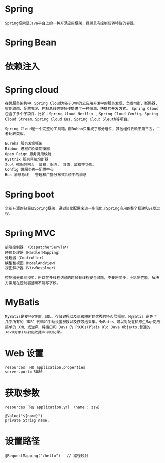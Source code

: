 # Spring

	Spring框架是Java平台上的一种开源应用框架，提供具有控制反转特性的容器。
	
# Spring Bean

	

# 依赖注入

	

# Spring cloud

	在微服务架构中，Spring Cloud为基于JVM的云应用开发中的服务发现、负载均衡、断路器、智能路由、配置管理、控制总线等等操作提供了一种简单、快捷的开发方式。 Spring Cloud包含了多个子项目，比如：Spring Cloud Netflix 、Spring Cloud Config、Spring Cloud Stream、Spring Cloud Bus、Spring Cloud Sleuth等项目。

	Spring Cloud是一个完整的工具箱，而Dubbo只集成了部分组件，其他组件依赖于第三方，二者比较类似。

	Eureka 服务发现框架
	Ribbon 进程内负载均衡器
	Open Feign 服务调用映射
	Hystrix 服务降级熔断器
	Zuul 微服务网关	鉴权、限流、 路由、监控等功能。
	Config 微服务统一配置中心
	Bus 消息总线   管理和广播分布式系统中的消息

# Spring boot

	全新开源的轻量级Spring框架，通过简化配置来进一步简化了Spring应用的整个搭建和开发过程。


# Spring MVC

	前端控制器 （DispatcherServlet）
	映射处理器（HandlerMapping）
	处理器（Controller）
	模型和视图（ModelAndView）
	视图解析器（ViewResolver）

	控制器是单例模式，所以在多线程访问的时候有线程安全问题，不要用同步，会影响性能，解决方案是在控制器里面不能写字段。


# MyBatis

	MyBatis是支持定制化 SQL、存储过程以及高级映射的优秀的持久层框架。MyBatis 避免了几乎所有的 JDBC 代码和手动设置参数以及获取结果集。MyBatis 可以对配置和原生Map使用简单的 XML 或注解，将接口和 Java 的 POJOs(Plain Old Java Objects,普通的 Java对象)映射成数据库中的记录。

	

# Web 设置

	resources 下的 application.properties
	server.port= 8080	

# 获取参数

	resources 下的 application.yml （name : zsw）

	@Value("${name}")
    private String name;
	
# 设置路径

	@RequestMapping("/hello")   // 路径映射

# 	  